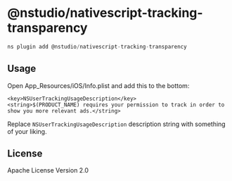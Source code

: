 # @nstudio/nativescript-tracking-transparency

```javascript
ns plugin add @nstudio/nativescript-tracking-transparency
```

## Usage

Open App_Resources/iOS/Info.plist and add this to the bottom:

```Plist
<key>NSUserTrackingUsageDescription</key>
<string>$(PRODUCT_NAME) requires your permission to track in order to show you more relevant ads.</string>
```

Replace `NSUserTrackingUsageDescription` description string with something of your liking.

## License

Apache License Version 2.0
